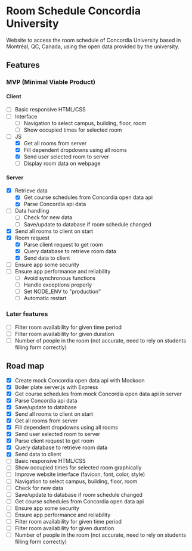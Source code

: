 # Room Schedule Concordia University

Website to access the room schedule of Concordia University based in Montréal, QC, Canada, using the open data provided by the university.

## Features

### MVP (Minimal Viable Product)

#### Client

- [ ] Basic responsive HTML/CSS
- [ ] Interface
  - [ ] Navigation to select campus, building, floor, room
  - [ ] Show occupied times for selected room
- [ ] JS
  - [x] Get all rooms from server
  - [x] Fill dependent dropdowns using all rooms
  - [x] Send user selected room to server
  - [ ] Display room data on webpage

#### Server

- [x] Retrieve data
  - [x] Get course schedules from Concordia open data api
  - [x] Parse Concordia api data
- [ ] Data handling
  - [ ] Check for new data
  - [ ] Save/update to database if room schedule changed
- [x] Send all rooms to client on start
- [x] Room request
  - [x] Parse client request to get room
  - [x] Query database to retrieve room data
  - [x] Send data to client
- [ ] Ensure app some security
- [ ] Ensure app performance and reliability
  - [ ] Avoid synchronous functions
  - [ ] Handle exceptions properly
  - [ ] Set NODE_ENV to "production"
  - [ ] Automatic restart

### Later features

- [ ] Filter room availability for given time period
- [ ] Filter room availability for given duration
- [ ] Number of people in the room (not accurate, need to rely on students filling form correctly)

## Road map

- [x] Create mock Concordia open data api with Mockoon
- [x] Boiler plate server.js with Express
- [x] Get course schedules from mock Concordia open data api in server
- [x] Parse Concordia api data
- [x] Save/update to database
- [x] Send all rooms to client on start
- [x] Get all rooms from server
- [x] Fill dependent dropdowns using all rooms
- [x] Send user selected room to server
- [x] Parse client request to get room
- [x] Query database to retrieve room data
- [x] Send data to client
- [ ] Basic responsive HTML/CSS
- [ ] Show occupied times for selected room graphically
- [ ] Improve website interface (favicon, font, color, style)
- [ ] Navigation to select campus, building, floor, room
- [ ] Check for new data
- [ ] Save/update to database if room schedule changed
- [ ] Get course schedules from Concordia open data api
- [ ] Ensure app some security
- [ ] Ensure app performance and reliability
- [ ] Filter room availability for given time period
- [ ] Filter room availability for given duration
- [ ] Number of people in the room (not accurate, need to rely on students filling form correctly)
